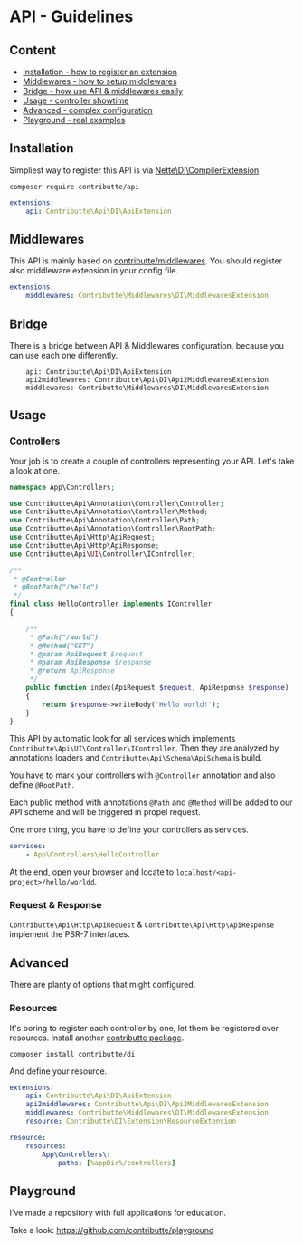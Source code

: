 # API - Guidelines

## Content

- [Installation - how to register an extension](#installation)
- [Middlewares - how to setup middlewares](#middlewares)
- [Bridge - how use API & middlewares easily](#bridge)
- [Usage - controller showtime](#usage)
- [Advanced - complex configuration](#advanced)
- [Playground - real examples](#playground)

## Installation

Simpliest way to register this API is via [Nette\DI\CompilerExtension](https://api.nette.org/2.4/Nette.DI.CompilerExtension.html).

```
composer require contributte/api
```

```yaml
extensions:
    api: Contributte\Api\DI\ApiExtension
```

## Middlewares

This API is mainly based on [contributte/middlewares](https://github.com/contributte/middlewares). You should register also middleware extension in your config file.

```yaml
extensions:
    middlewares: Contributte\Middlewares\DI\MiddlewaresExtension
```

## Bridge

There is a bridge between API & Middlewares configuration, because you can use each one differently.

```
    api: Contributte\Api\DI\ApiExtension
    api2middlewares: Contributte\Api\DI\Api2MiddlewaresExtension
    middlewares: Contributte\Middlewares\DI\MiddlewaresExtension
```

## Usage

### Controllers

Your job is to create a couple of controllers representing your API. Let's take a look at one.

```php
namespace App\Controllers;

use Contributte\Api\Annotation\Controller\Controller;
use Contributte\Api\Annotation\Controller\Method;
use Contributte\Api\Annotation\Controller\Path;
use Contributte\Api\Annotation\Controller\RootPath;
use Contributte\Api\Http\ApiRequest;
use Contributte\Api\Http\ApiResponse;
use Contributte\Api\UI\Controller\IController;

/**
 * @Controller
 * @RootPath("/hello")
 */
final class HelloController implements IController
{

    /**
     * @Path("/world")
     * @Method("GET")
     * @param ApiRequest $request
     * @param ApiResponse $response
     * @return ApiResponse
     */
    public function index(ApiRequest $request, ApiResponse $response)
    {
        return $response->writeBody('Hello world!');
    }
}
```

This API by automatic look for all services which implements `Contributte\Api\UI\Controller\IController`. 
Then they are analyzed by annotations loaders and `Contributte\Api\Schema\ApiSchema` is build.

You have to mark your controllers with `@Controller` annotation and also define `@RootPath`.

Each public method with annotations `@Path` and `@Method` will be added to our API scheme and will be triggered in propel request.

One more thing, you have to define your controllers as services.

```yaml
services:
    - App\Controllers\HelloController
```

At the end, open your browser and locate to `localhost/<api-project>/hello/worldd`.

### Request & Response

`Contributte\Api\Http\ApiRequest` & `Contributte\Api\Http\ApiResponse` implement the PSR-7 interfaces.  

## Advanced

There are planty of options that might configured.

### Resources

It's boring to register each controller by one, let them be registered over resources. Install another [contributte package](https://github.com/contributte/di).

```
composer install contributte/di
```

And define your resource.

```yaml
extensions:
    api: Contributte\Api\DI\ApiExtension
    api2middlewares: Contributte\Api\DI\Api2MiddlewaresExtension
    middlewares: Contributte\Middlewares\DI\MiddlewaresExtension
    resource: Contributte\DI\Extension\ResourceExtension

resource:
    resources:
        App\Controllers\:
            paths: [%appDir%/controllers]
```

## Playground

I've made a repository with full applications for education.

Take a look: https://github.com/contributte/playground
